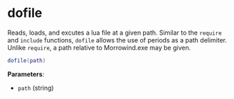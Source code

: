 # dofile

Reads, loads, and excutes a lua file at a given path. Similar to the `require` and `include` functions, `dofile` allows the use of periods as a path delimiter. Unlike `require`, a path relative to Morrowind.exe may be given.

```lua
dofile(path)
```

**Parameters**:

* `path` (string)

